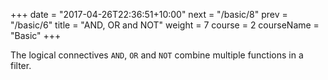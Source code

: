 +++
date = "2017-04-26T22:36:51+10:00"
next = "/basic/8"
prev = "/basic/6"
title = "AND, OR and NOT"
weight = 7
course = 2
courseName = "Basic"
+++

The logical connectives `AND`, `OR` and `NOT` combine multiple functions in a
filter.
